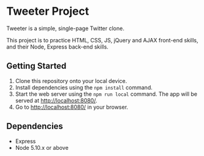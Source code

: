 # Tweeter Project

Tweeter is a simple, single-page Twitter clone.

This project is to practice HTML, CSS, JS, jQuery and AJAX front-end skills, and their Node, Express back-end skills.

## Getting Started

1. Clone this repository onto your local device.
2. Install dependencies using the `npm install` command.
3. Start the web server using the `npm run local` command. The app will be served at <http://localhost:8080/>.
4. Go to <http://localhost:8080/> in your browser.

## Dependencies

- Express
- Node 5.10.x or above
